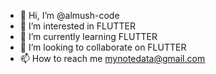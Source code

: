 - 👋 Hi, I’m @almush-code
- 👀 I’m interested in FLUTTER
- 🌱 I’m currently learning FLUTTER
- 💞️ I’m looking to collaborate on FLUTTER
- 📫 How to reach me mynotedata@gmail.com

<!---
almush-code/almush-code is a ✨ special ✨ repository because its `README.md` (this file) appears on your GitHub profile.
You can click the Preview link to take a look at your changes.
--->
